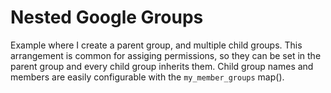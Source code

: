 # Nested Google Groups

Example where I create a parent group, and multiple child groups. This arrangement is common for assiging permissions, so they can be set in the parent group and every child group inherits them. Child group names and members are easily configurable with the `my_member_groups` map().